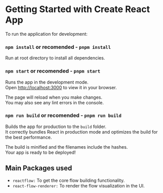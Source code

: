 # Getting Started with Create React App

To run the application for development:
### `npm install` or recomended - `pnpm install` 
Run at root directory to install all dependencies.

### `npm start` or recomended - `pnpm start` 

Runs the app in the development mode.\
Open [http://localhost:3000](http://localhost:3000) to view it in your browser.

The page will reload when you make changes.\
You may also see any lint errors in the console.

### `npm run build` or recomended - `pnpm run build` 

Builds the app for production to the `build` folder.\
It correctly bundles React in production mode and optimizes the build for the best performance.

The build is minified and the filenames include the hashes.\
Your app is ready to be deployed!


## Main Packages used
- `reactflow:` To get the core flow building functionality.
- `react-flow-renderer:` To render the flow visualization in the UI.